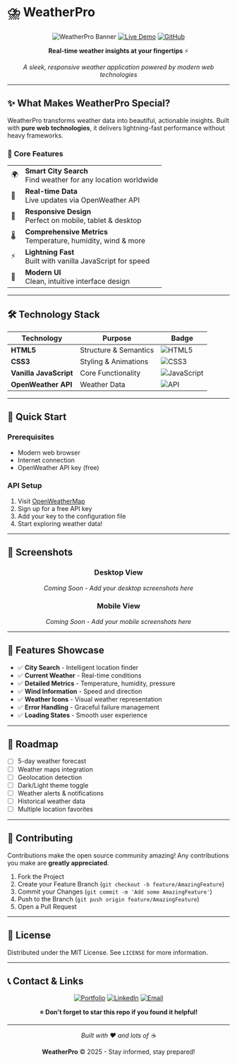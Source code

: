 # ⛈️ WeatherPro

<div align="center">
  
![WeatherPro Banner](https://img.shields.io/badge/Weather-Pro-blue?style=for-the-badge&logo=weather&logoColor=white)
[![Live Demo](https://img.shields.io/badge/🌐-Live%20Demo-brightgreen?style=for-the-badge)](https://codewithbikram2025.github.io/WeatherPro/)
[![GitHub](https://img.shields.io/badge/GitHub-Repository-black?style=for-the-badge&logo=github)](https://github.com/CodewithBikram2025/WeatherPro?tab=readme-ov-file)

**Real-time weather insights at your fingertips** ⚡

*A sleek, responsive weather application powered by modern web technologies*

</div>

---

## ✨ **What Makes WeatherPro Special?**

WeatherPro transforms weather data into beautiful, actionable insights. Built with **pure web technologies**, it delivers lightning-fast performance without heavy frameworks.

### 🎯 **Core Features**

<table>
<tr>
<td>🌍</td>
<td><strong>Smart City Search</strong><br/>Find weather for any location worldwide</td>
</tr>
<tr>
<td>📡</td>
<td><strong>Real-time Data</strong><br/>Live updates via OpenWeather API</td>
</tr>
<tr>
<td>📱</td>
<td><strong>Responsive Design</strong><br/>Perfect on mobile, tablet & desktop</td>
</tr>
<tr>
<td>🌡️</td>
<td><strong>Comprehensive Metrics</strong><br/>Temperature, humidity, wind & more</td>
</tr>
<tr>
<td>⚡</td>
<td><strong>Lightning Fast</strong><br/>Built with vanilla JavaScript for speed</td>
</tr>
<tr>
<td>🎨</td>
<td><strong>Modern UI</strong><br/>Clean, intuitive interface design</td>
</tr>
</table>

---

## 🛠️ **Technology Stack**

<div align="center">

| Technology | Purpose | Badge |
|------------|---------|--------|
| **HTML5** | Structure & Semantics | ![HTML5](https://img.shields.io/badge/HTML5-E34F26?style=flat&logo=html5&logoColor=white) |
| **CSS3** | Styling & Animations | ![CSS3](https://img.shields.io/badge/CSS3-1572B6?style=flat&logo=css3&logoColor=white) |
| **Vanilla JavaScript** | Core Functionality | ![JavaScript](https://img.shields.io/badge/JavaScript-F7DF1E?style=flat&logo=javascript&logoColor=black) |
| **OpenWeather API** | Weather Data | ![API](https://img.shields.io/badge/OpenWeather-API-orange?style=flat) |

</div>

---

## 🚀 **Quick Start**

### Prerequisites
- Modern web browser
- Internet connection
- OpenWeather API key (free)

### API Setup
1. Visit [OpenWeatherMap](https://openweathermap.org/api)
2. Sign up for a free API key
3. Add your key to the configuration file
4. Start exploring weather data!

---

## 📱 **Screenshots**

<div align="center">

### Desktop View
*Coming Soon - Add your desktop screenshots here*

### Mobile View  
*Coming Soon - Add your mobile screenshots here*

</div>

---

## 🌟 **Features Showcase**

- ✅ **City Search** - Intelligent location finder
- ✅ **Current Weather** - Real-time conditions
- ✅ **Detailed Metrics** - Temperature, humidity, pressure
- ✅ **Wind Information** - Speed and direction
- ✅ **Weather Icons** - Visual weather representation
- ✅ **Error Handling** - Graceful failure management
- ✅ **Loading States** - Smooth user experience

---

## 🔮 **Roadmap**

- [ ] 5-day weather forecast
- [ ] Weather maps integration  
- [ ] Geolocation detection
- [ ] Dark/Light theme toggle
- [ ] Weather alerts & notifications
- [ ] Historical weather data
- [ ] Multiple location favorites

---

## 🤝 **Contributing**

Contributions make the open source community amazing! Any contributions you make are **greatly appreciated**.

1. Fork the Project
2. Create your Feature Branch (`git checkout -b feature/AmazingFeature`)
3. Commit your Changes (`git commit -m 'Add some AmazingFeature'`)
4. Push to the Branch (`git push origin feature/AmazingFeature`)
5. Open a Pull Request

---

## 📄 **License**

Distributed under the MIT License. See `LICENSE` for more information.

---

## 📞 **Contact & Links**

<div align="center">

[![Portfolio](https://img.shields.io/badge/Portfolio-Visit-purple?style=for-the-badge)](https://codewithbikram2025.github.io/portfolio_2025/)
[![LinkedIn](https://img.shields.io/badge/LinkedIn-Connect-blue?style=for-the-badge&logo=linkedin)](https://www.linkedin.com/in/bikramjit-pakhira-435b7633b?utm_source=share&utm_campaign=share_via&utm_content=profile&utm_medium=android_app)
[![Email](https://img.shields.io/badge/Email-Contact-red?style=for-the-badge&logo=gmail)](mailto:pakhirab613@gmail.com)

**⭐ Don't forget to star this repo if you found it helpful!**

</div>

---

<div align="center">
  
*Built with ❤️ and lots of ☕*

**WeatherPro** © 2025 - Stay informed, stay prepared!

</div>
